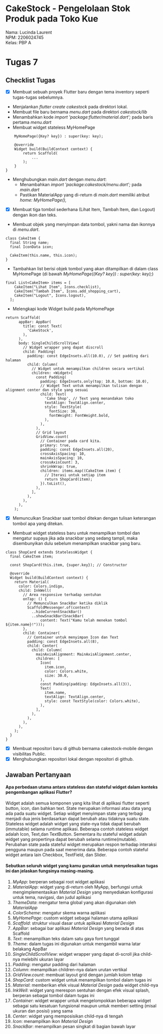 # CakeStock - Pengelolaan Stok Produk pada Toko Kue

Nama: Lucinda Laurent<br>
NPM: 2206024745<br>
Kelas: PBP A<br>

# Tugas 7
## Checklist Tugas
- [x] Membuat sebuah proyek Flutter baru dengan tema inventory seperti tugas-tugas sebelumnya.
* Menjalankan _flutter create cakestock_ pada direktori lokal.
* Membuat file baru bernama _menu.dart_ pada direktori _cakestock/lib_
* Menambahkan kode _import 'package:flutter/material.dart';_ pada baris pertama _menu.dart_
* Membuat widget stateless MyHomePage 
```class MyHomePage extends StatelessWidget {
    MyHomePage({Key? key}) : super(key: key);

    @override
    Widget build(BuildContext context) {
        return Scaffold(
            ...
        );
    }
}
```
* Menghubungkan _main.dart_ dengan _menu.dart_:
    * Menambahkan _import 'package:cakestock/menu.dart';_ pada _main.dart_
    * Pastikan MaterialApp yang di-return di _main.dart_ memiliki atribut _home: MyHomePage(),_

- [x] Membuat tiga tombol sederhana (Lihat Item, Tambah Item, dan Logout) dengan ikon dan teks.
* Membuat objek yang menyimpan data tombol, yakni nama dan ikonnya di _menu.dart_.
```
class CakeItem {
  final String name;
  final IconData icon;

  CakeItem(this.name, this.icon);
}
``` 
* Tambahkan list berisi objek tombol yang akan ditampilkan di dalam class MyHomePage (di bawah _MyHomePage({Key? key}) : super(key: key);_)
```
final List<CakeItem> items = [
    CakeItem("Lihat Item", Icons.checklist),
    CakeItem("Tambah Item", Icons.add_shopping_cart),
    CakeItem("Logout", Icons.logout),
  ];
```
* Melengkapi kode Widget build pada MyHomePage
```
return Scaffold(
      appBar: AppBar(
        title: const Text(
          'CakeStock',
        ),
      ),
      body: SingleChildScrollView(
        // Widget wrapper yang dapat discroll
        child: Padding(
          padding: const EdgeInsets.all(10.0), // Set padding dari halaman
          child: Column(
            // Widget untuk menampilkan children secara vertikal
            children: <Widget>[
              const Padding(
                padding: EdgeInsets.only(top: 10.0, bottom: 10.0),
                // Widget Text untuk menampilkan tulisan dengan alignment center dan style yang sesuai
                child: Text(
                  'Cake Shop', // Text yang menandakan toko
                  textAlign: TextAlign.center,
                  style: TextStyle(
                    fontSize: 30,
                    fontWeight: FontWeight.bold,
                  ),
                ),
              ),
              // Grid layout
              GridView.count(
                // Container pada card kita.
                primary: true,
                padding: const EdgeInsets.all(20),
                crossAxisSpacing: 10,
                mainAxisSpacing: 10,
                crossAxisCount: 3,
                shrinkWrap: true,
                children: items.map((CakeItem item) {
                  // Iterasi untuk setiap item
                  return ShopCard(item);
                }).toList(),
              ),
            ],
          ),
        ),
      ),
    );
```
- [x] Memunculkan Snackbar saat tombol ditekan dengan tulisan keterangan tombol apa yang ditekan.
* Membuat widget stateless baru untuk menampilkan tombol dan mengatur supaya jika ada snackbar yang sedang tampil, maka disembunyikan dulu sebelum menampilkan snackbar yang baru.
```
class ShopCard extends StatelessWidget {
  final CakeItem item;

  const ShopCard(this.item, {super.key}); // Constructor

  @override
  Widget build(BuildContext context) {
    return Material(
      color: Colors.indigo,
      child: InkWell(
        // Area responsive terhadap sentuhan
        onTap: () {
          // Memunculkan SnackBar ketika diklik
          ScaffoldMessenger.of(context)
            ..hideCurrentSnackBar()
            ..showSnackBar(SnackBar(
                content: Text("Kamu telah menekan tombol ${item.name}!")));
        },
        child: Container(
          // Container untuk menyimpan Icon dan Text
          padding: const EdgeInsets.all(8),
          child: Center(
            child: Column(
              mainAxisAlignment: MainAxisAlignment.center,
              children: [
                Icon(
                  item.icon,
                  color: Colors.white,
                  size: 30.0,
                ),
                const Padding(padding: EdgeInsets.all(3)),
                Text(
                  item.name,
                  textAlign: TextAlign.center,
                  style: const TextStyle(color: Colors.white),
                ),
              ],
            ),
          ),
        ),
      ),
    );
  }
}
```
- [x] Membuat repositori baru di github bernama cakestock-mobile dengan visibilitas Public.
- [x] Menghubungkan repositori lokal dengan repositori di github.

## Jawaban Pertanyaan
#### Apa perbedaan utama antara stateless dan stateful widget dalam konteks pengembangan aplikasi Flutter?
Widget adalah semua komponen yang kita lihat di aplikasi flutter seperti button, icon, dan bahkan text. State merupakan informasi atau data yang ada pada suatu widget. Setiap widget menyimpan state yang terbagi menjadi dua jenis berdasarkan dapat berubah atau tidaknya suatu state. Stateless widget adalah widget yang state-nya tidak dapat berubah (immutable) selama runtime aplikasi. Beberapa contoh stateless widget adalah Icon, Text,dan TextButton. Sementara itu stateful widget adalah widget yang propertinya dapat berubah selama runtime(mutable). Perubahan state pada stateful widget merupakan respon terhadap interaksi pengguna maupun pada saat menerima data. Beberapa contoh stateful widget antara lain Checkbox, TextField, dan Slider.
#### Sebutkan seluruh widget yang kamu gunakan untuk menyelesaikan tugas ini dan jelaskan fungsinya masing-masing.
1. _MyApp_: berperan sebagai root widget aplikasi
2. _MaterialApp_: widget yang di-return oleh MyApp, berfungsi untuk mengimplementasikan _Material Design_ yang menyediakan konfigurasi untuk tema, navigasi, dan judul aplikasi
3. _ThemeData_: mengatur tema global yang akan digunakan oleh _MaterialApp_
4. _ColorScheme_: mengatur skema warna aplikasi
5. _MyHomePage_: custom widget sebagai halaman utama aplikasi
6. _Scaffold_: struktur visual dasar untuk aplikasi _Material Design_
7. _AppBar_: sebagai bar aplikasi _Material Design_ yang berada di atas Scaffold
8. _Text_: menampilkan teks dalam satu gaya font tunggal
9. _Theme_: dalam tugas ini digunakan untuk mengambil warna latar belakang AppBar
10. _SingleChildScrollView_: widget wrapper yang dapat di-scroll jika child-nya melebihi ukuran layar
11. _Padding_: mengatur padding dari halaman 
12. _Column_: menampilkan children-nya dalam urutan vertikal 
13. _GridView.count_: membuat layout grid dengan jumlah kolom tetap
14. _ShopCard_: custom widget untuk menampilkan tombol dalam tugas ini
15. _Material_: memberikan efek visual _Material Design_ pada widget child-nya
16. _InkWell_: widget yang merespon sentuhan dengan efek visual splash, berperan sebagai tombol dalam tugas ini
17. _Container_: widget wrapper untuk mengelompokkan beberapa widget sebagai satu kesatuan fungsional maupun untuk memberi setting (misal ukuran dan posisi) yang sama 
18. _Center_: widget yang memposisikan child-nya di tengah
19. _Icon_: menampilkan ikon _Material Design_
20. _SnackBar_: menampilkan pesan singkat di bagian bawah layar